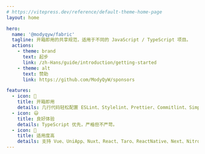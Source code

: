 ```yaml
---
# https://vitepress.dev/reference/default-theme-home-page
layout: home

hero:
  name: '@modyqyw/fabric'
  tagline: 开箱即用的共享规范，适用于不同的 JavaScript / TypeScript 项目。
  actions:
    - theme: brand
      text: 起步
      link: /zh-Hans/guide/introduction/getting-started
    - theme: alt
      text: 赞助
      link: https://github.com/ModyQyW/sponsors

features:
  - icon: 🔋
    title: 开箱即用
    details: 几行代码轻松配置 ESLint、Stylelint、Prettier、Commitlint、SimpleGitHooks、LintStaged 等工具！
  - icon: 😃
    title: 良好体验
    details: TypeScript 优先，严格但不严苛。
  - icon: 🎉
    title: 适用度高
    details: 支持 Vue、UniApp、Nuxt、React、Taro、ReactNative、Next、Nitro、Hono 等项目使用
---
```

